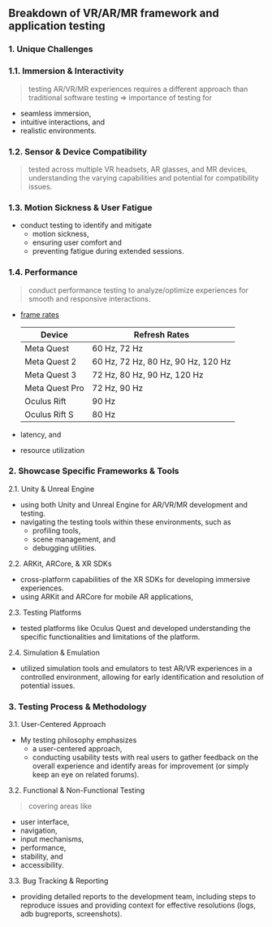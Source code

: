 ## Breakdown of VR/AR/MR framework and application testing

### 1. Unique Challenges

### 1.1. Immersion & Interactivity
> testing AR/VR/MR experiences requires a different approach than traditional software testing => importance of testing for
* seamless immersion,
* intuitive interactions, and
* realistic environments.

### 1.2. Sensor & Device Compatibility 
> tested across multiple VR headsets, AR glasses, and MR devices, understanding the varying capabilities and potential for compatibility issues.

### 1.3. Motion Sickness & User Fatigue
* conduct testing to identify and mitigate
  * motion sickness,
  * ensuring user comfort and
  * preventing fatigue during extended sessions.

### 1.4. Performance 
> conduct performance testing to analyze/optimize experiences for smooth and responsive interactions.
* [frame rates](https://developers.meta.com/horizon/documentation/unreal/unreal-advanced-rendering)
   
  | Device | Refresh Rates |
  |--|--|
  | Meta Quest | 60 Hz, 72 Hz |
  | Meta Quest 2 | 60 Hz, 72 Hz, 80 Hz, 90 Hz, 120 Hz |
  | Meta Quest 3 | 72 Hz, 80 Hz, 90 Hz, 120 Hz |
  | Meta Quest Pro | 72 Hz, 90 Hz |
  | Oculus Rift | 90 Hz |
  | Oculus Rift S | 80 Hz |

* latency, and
* resource utilization 

### 2. Showcase Specific Frameworks & Tools

2.1. Unity & Unreal Engine 
* using both Unity and Unreal Engine for AR/VR/MR development and testing. 
* navigating the testing tools within these environments, such as
    * profiling tools,
    * scene management, and
    * debugging utilities.

2.2. ARKit, ARCore, & XR SDKs 
* cross-platform capabilities of the XR SDKs for developing immersive experiences.
* using ARKit and ARCore for mobile AR applications, 

2.3. Testing Platforms 
* tested platforms like Oculus Quest and developed understanding the specific functionalities and limitations of the platform.

2.4. Simulation & Emulation 
* utilized simulation tools and emulators to test AR/VR experiences in a controlled environment, allowing for early identification and resolution of potential issues.

### 3. Testing Process & Methodology

3.1. User-Centered Approach 
* My testing philosophy emphasizes
  * a user-centered approach,
  * conducting usability tests with real users to gather feedback on the overall experience and identify areas for improvement (or simply keep an eye on related forums).

3.2. Functional & Non-Functional Testing 
> covering areas like
* user interface,
* navigation,
* input mechanisms,
* performance,
* stability, and
* accessibility.

3.3. Bug Tracking & Reporting 
* providing detailed reports to the development team, including steps to reproduce issues and providing context for effective resolutions (logs, adb bugreports, screenshots).